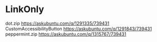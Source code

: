 # LinkOnly

dot.zip https://askubuntu.com/q/1291335/739431  
CustomAccessibilityButton https://askubuntu.com/q/1291843/739431
peppermint.zip https://askubuntu.com/q/1315767/739431
